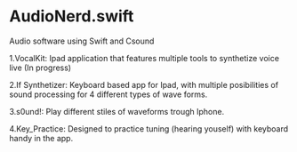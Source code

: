 # AudioNerd.swift
Audio software using Swift and Csound 

1.VocalKit: Ipad application that features multiple tools to synthetize voice live (In progress)

2.If Synthetizer: Keyboard based app for Ipad, with multiple posibilities of sound processing for 4 different types of wave forms.

3.s0und!: Play different stiles of waveforms trough Iphone.

4.Key_Practice: Designed to practice tuning (hearing youself) with keyboard handy in the app.
